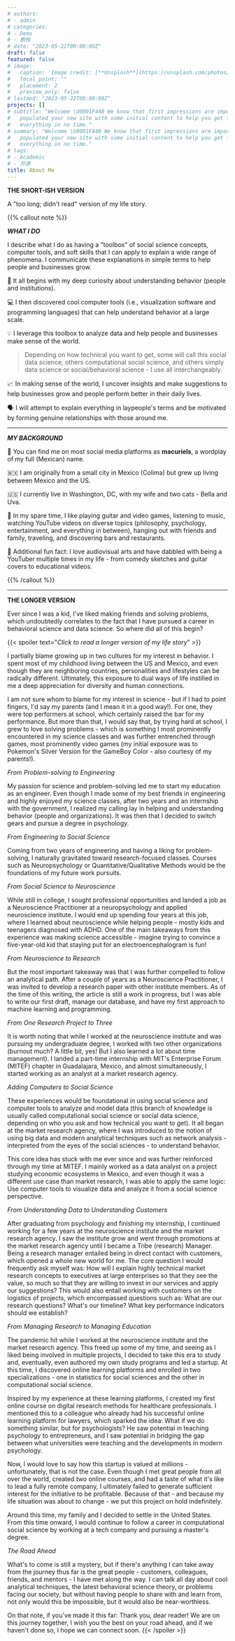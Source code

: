 ```yaml
---
# authors:
# - admin
# categories:
# - Demo
# - 教程
# date: "2023-05-22T00:00:00Z"
draft: false
featured: false
# image:
#   caption: 'Image credit: [**Unsplash**](https://unsplash.com/photos/CpkOjOcXdUY)'
#   focal_point: ""
#   placement: 2
#   preview_only: false
# lastmod: "2023-05-22T00:00:00Z"
projects: []
# subtitle: "Welcome \U0001F44B We know that first impressions are important, so we've
#   populated your new site with some initial content to help you get familiar with
#   everything in no time."
# summary: "Welcome \U0001F44B We know that first impressions are important, so we've
#   populated your new site with some initial content to help you get familiar with
#   everything in no time."
# tags:
# - Academic
# - 开源
title: About Me
---
```


**THE SHORT-ISH VERSION**

A "too long; didn't read" version of my life story. 

{{% callout note %}}

***WHAT I DO***

I describe what I do as having a "toolbox" of social science concepts, computer tools, and soft skills that I can apply to explain a wide range of phenomena. I communicate these explanations in simple terms to help people and businesses grow.

🧠 It all begins with my deep curiosity about understanding behavior (people and institutions).
 
💻 I then discovered cool computer tools (i.e., visualization software and programming languages) that can help understand behavior at a large scale. 

💡 I leverage this toolbox to analyze data and help people and businesses make sense of the world.

> Depending on how technical you want to get, some will call this social data science, others computational social science, and others simply data science or social/behavioral science - I use all interchangeably.

📈️ In making sense of the world, I uncover insights and make suggestions to help businesses grow and people perform better in their daily lives.

🗣️ I will attempt to explain everything in laypeople's terms and be motivated by forming genuine relationships with those around me.

---

***MY BACKGROUND***

📲 You can find me on most social media platforms as **macuriels**, a wordplay of my full (Mexican) name.

🇲🇽 I am originally from a small city in Mexico (Colima) but grew up living between Mexico and the US.

🇺🇸 I currently live in Washington, DC, with my wife and two cats - Bella and Uva.

💆 In my spare time, I like playing guitar and video games, listening to music, watching YouTube videos on diverse topics (philosophy, psychology, entertainment, and everything in between), hanging out with friends and family, traveling, and discovering bars and restaurants.

🎥 Additional fun fact: I love audiovisual arts and have dabbled with being a YouTuber multiple times in my life - from comedy sketches and guitar covers to educational videos.

{{% /callout %}}

---

**THE LONGER VERSION**

Ever since I was a kid, I've liked making friends and solving problems, which undoubtedly correlates to the fact that I have pursued a career in behavioral science and data science. So where did all of this begin?

{{< spoiler text="*Click to read a longer version of my life story*" >}}

I partially blame growing up in two cultures for my interest in behavior. I spent most of my childhood living between the US and Mexico, and even though they are neighboring countries, personalities and lifestyles can be radically different. Ultimately, this exposure to dual ways of life instilled in me a deep appreciation for diversity and human connections.

I am not sure whom to blame for my interest in science - but if I had to point fingers, I'd say my parents (and I mean it in a good way!). For one, they were top performers at school, which certainly raised the bar for my performance. But more than that, I would say that, by trying hard at school, I grew to love solving problems - which is something I most prominently encountered in my science classes and was further entrenched through games, most prominently video games (my initial exposure was to Pokemon's Silver Version for the GameBoy Color - also courtesy of my parents!).

*From Problem-solving to Engineering*

My passion for science and problem-solving led me to start my education as an engineer. Even though I made some of my best friends in engineering and highly enjoyed my science classes, after two years and an internship with the government, I realized my calling lay in helping and understanding behavior (people and organizations). It was then that I decided to switch gears and pursue a degree in psychology.

*From Engineering to Social Science*

Coming from two years of engineering and having a liking for problem-solving, I naturally gravitated toward research-focused classes. Courses such as Neuropsychology or Quantitative/Qualitative Methods would be the foundations of my future work pursuits.

*From Social Science to Neuroscience*

While still in college, I sought professional opportunities and landed a job as a Neuroscience Practitioner at a neuropsychology and applied neuroscience institute. I would end up spending four years at this job, where I learned about neuroscience while helping people - mostly kids and teenagers diagnosed with ADHD. One of the main takeaways from this experience was making science accessible - imagine trying to convince a five-year-old kid that staying put for an electroencephalogram is fun!

*From Neuroscience to Research*

But the most important takeaway was that I was further compelled to follow an analytical path. After a couple of years as a Neuroscience Practitioner, I was invited to develop a research paper with other institute members. As of the time of this writing, the article is still a work in progress, but I was able to write our first draft, manage our database, and have my first approach to machine learning and programming.

*From One Research Project to Three*

It is worth noting that while I worked at the neuroscience institute and was pursuing my undergraduate degree, I worked with two other organizations (burnout much? A little bit, yes! But I also learned a lot about time management). I landed a part-time internship with MIT's Enterprise Forum (MITEF) chapter in Guadalajara, Mexico, and almost simultaneously, I started working as an analyst at a market research agency.

*Adding Computers to Social Science*

These experiences would be foundational in using social science and computer tools to analyze and model data (this branch of knowledge is usually called computational social science or social data science, depending on who you ask and how technical you want to get). It all began at the market research agency, where I was introduced to the notion of using big data and modern analytical techniques such as network analysis - interpreted from the eyes of the social sciences - to understand behavior.

This core idea has stuck with me ever since and was further reinforced through my time at MITEF. I mainly worked as a data analyst on a project studying economic ecosystems in Mexico, and even though it was a different use case than market research, I was able to apply the same logic: Use computer tools to visualize data and analyze it from a social science perspective.

*From Understanding Data to Understanding Customers*

After graduating from psychology and finishing my internship, I continued working for a few years at the neuroscience institute and the market research agency. I saw the institute grow and went through promotions at the market research agency until I became a Tribe (research) Manager. Being a research manager entailed being in direct contact with customers, which opened a whole new world for me. The core question I would frequently ask myself was: How will I explain highly technical market research concepts to executives at large enterprises so that they see the value, so much so that they are willing to invest in our services and apply our suggestions? This would also entail working with customers on the logistics of projects, which encompassed questions such as: What are our research questions? What's our timeline? What key performance indicators should we establish?

*From Managing Research to Managing Education*

The pandemic hit while I worked at the neuroscience institute and the market research agency. This freed up some of my time, and seeing as I liked being involved in multiple projects, I decided to take this era to study and, eventually, even authored my own study programs and led a startup. At this time, I discovered online learning platforms and enrolled in two specializations - one in statistics for social sciences and the other in computational social science.

Inspired by my experience at these learning platforms, I created my first online course on digital research methods for healthcare professionals. I mentioned this to a colleague who already had his successful online learning platform for lawyers, which sparked the idea: What if we do something similar, but for psychologists? He saw potential in teaching psychology to entrepreneurs, and I saw potential in bridging the gap between what universities were teaching and the developments in modern psychology.

Now, I would love to say how this startup is valued at millions - unfortunately, that is not the case. Even though I met great people from all over the world, created two online courses, and had a taste of what it's like to lead a fully remote company, I ultimately failed to generate sufficient interest for the initiative to be profitable. Because of that - and because my life situation was about to change - we put this project on hold indefinitely.

Around this time, my family and I decided to settle in the United States. From this time onward, I would continue to follow a career in computational social science by working at a tech company and pursuing a master's degree. 

*The Road Ahead*

What's to come is still a mystery, but if there's anything I can take away from the journey thus far is the great people - customers, colleagues, friends, and mentors - I have met along the way. I can talk all day about cool analytical techniques, the latest behavioral science theory, or problems facing our society, but without having people to share with and learn from, not only would this be impossible, but it would also be near-worthless.

On that note, if you've made it this far: Thank you, dear reader! We are on this journey together, I wish you the best on your road ahead, and if we haven't done so, I hope we can connect soon.
{{< /spoiler >}}